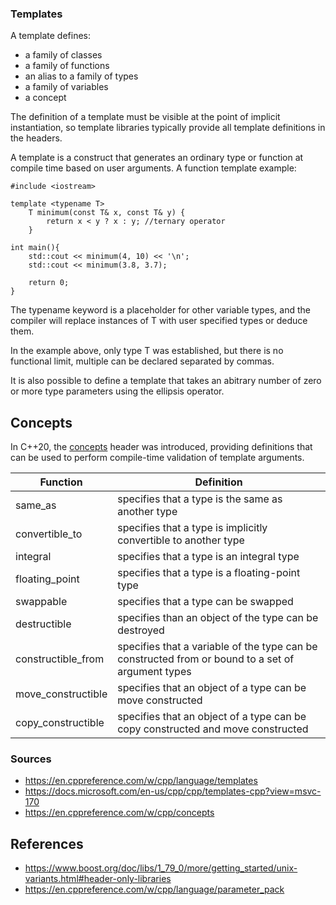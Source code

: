 ### Templates
A template defines:
- a family of classes
- a family of functions
- an alias to a family of types 
- a family of variables
- a concept 

The definition of a template must be visible at the point of implicit instantiation, so template libraries typically provide all template definitions in the headers.

A template is a construct that generates an ordinary type or function at compile time based on user arguments. A function template example:

```
#include <iostream>

template <typename T>
    T minimum(const T& x, const T& y) {
        return x < y ? x : y; //ternary operator
    }

int main(){
    std::cout << minimum(4, 10) << '\n';
    std::cout << minimum(3.8, 3.7);
	
	return 0;
}
```
The typename keyword is a placeholder for other variable types, and the compiler will replace instances of T with user specified types or deduce them. 

In the example above, only type T was established, but there is no functional limit, multiple can be declared separated by commas. 

It is also possible to define a template that takes an abitrary number of zero or more type parameters using the ellipsis operator.

## Concepts

In C++20, the [concepts](https://en.cppreference.com/w/cpp/concepts) header was introduced, providing definitions that can be used to perform compile-time validation of template arguments. 

| Function  | Definition |
| ------------- | ------------- |
| same_as | specifies that a type is the same as another type  |
| convertible_to  |  specifies that a type is implicitly convertible to another type   |
| integral | specifies that a type is an integral type | 
| floating_point | specifies that a type is a floating-point type | 
| swappable | specifies that a type can be swapped | 
| destructible | specifies than an object of the type can be destroyed | 
| constructible_from |  specifies that a variable of the type can be constructed from or bound to a set of argument types | 
| move_constructible |  specifies that an object of a type can be move constructed |
| copy_constructible |  specifies that an object of a type can be copy constructed and move constructed |


### Sources

- https://en.cppreference.com/w/cpp/language/templates
- https://docs.microsoft.com/en-us/cpp/cpp/templates-cpp?view=msvc-170
- https://en.cppreference.com/w/cpp/concepts

## References

- https://www.boost.org/doc/libs/1_79_0/more/getting_started/unix-variants.html#header-only-libraries
- https://en.cppreference.com/w/cpp/language/parameter_pack